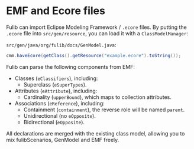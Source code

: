 # EMF and Ecore files

Fulib can import Eclipse Modeling Framework / `.ecore` files.
By putting the `.ecore` file into `src/gen/resource`, you can load it with a `ClassModelManager`:

`src/gen/java/org/fulib/docs/GenModel.java`:

```java
cmm.haveEcore(getClass().getResource("example.ecore").toString());
```

Fulib can parse the following components from EMF:

- Classes (`eClassifiers`), including:
   - Superclass (`eSuperTypes`).
- Attributes (`eAttribute`), including:
   - Cardinality (`upperBound`), which maps to collection attributes.
- Associations (`eReference`), including:
   - Containment (`containment`), the reverse role will be named `parent`.
   - Unidirectional (no `eOpposite`).
   - Bidirectional (`eOpposite`).

All declarations are merged with the existing class model, allowing you to mix fulibScenarios, GenModel and EMF freely.
